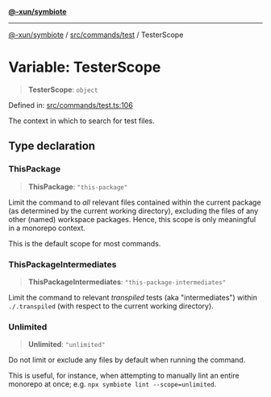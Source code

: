[**@-xun/symbiote**](../../../../README.md)

***

[@-xun/symbiote](../../../../README.md) / [src/commands/test](../README.md) / TesterScope

# Variable: TesterScope

> **TesterScope**: `object`

Defined in: [src/commands/test.ts:106](https://github.com/Xunnamius/symbiote/blob/16e65ca9568c2c290d9cbc170fcee40ca3a63520/src/commands/test.ts#L106)

The context in which to search for test files.

## Type declaration

### ThisPackage

> **ThisPackage**: `"this-package"`

Limit the command to _all_ relevant files contained within the current
package (as determined by the current working directory), excluding the
files of any other (named) workspace packages. Hence, this scope is only
meaningful in a monorepo context.

This is the default scope for most commands.

### ThisPackageIntermediates

> **ThisPackageIntermediates**: `"this-package-intermediates"`

Limit the command to relevant _transpiled_ tests (aka "intermediates")
within `./.transpiled` (with respect to the current working directory).

### Unlimited

> **Unlimited**: `"unlimited"`

Do not limit or exclude any files by default when running the command.

This is useful, for instance, when attempting to manually lint an entire
monorepo at once; e.g. `npx symbiote lint --scope=unlimited`.
